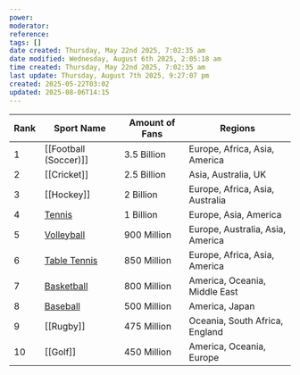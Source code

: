 ```yaml
---
power: 
moderator: 
reference: 
tags: []
date created: Thursday, May 22nd 2025, 7:02:35 am
date modified: Wednesday, August 6th 2025, 2:05:18 am
time created: Thursday, May 22nd 2025, 7:02:35 am
last update: Thursday, August 7th 2025, 9:27:07 pm
created: 2025-05-22T03:02
updated: 2025-08-06T14:15
---
```

| Rank | Sport Name                                                                                                                          | Amount of Fans | Regions                          |
| ---- | ----------------------------------------------------------------------------------------------------------------------------------- | -------------- | -------------------------------- |
| 1    | [[Football (Soccer)]]                                                                                                               | 3.5 Billion    | Europe, Africa, Asia, America    |
| 2    | [[Cricket]]                                                                                                                         | 2.5 Billion    | Asia, Australia, UK              |
| 3    | [[Hockey]]                                                                                                                          | 2 Billion      | Europe, Africa, Asia, Australia  |
| 4    | [Tennis](https://www.worldatlas.com/articles/what-are-the-most-popular-sports-in-the-world.html#h_27789852812221694693430775)       | 1 Billion      | Europe, Asia, America            |
| 5    | [Volleyball](https://www.worldatlas.com/articles/what-are-the-most-popular-sports-in-the-world.html#h_87537890515011694693439255)   | 900 Million    | Europe, Australia, Asia, America |
| 6    | [Table Tennis](https://www.worldatlas.com/articles/what-are-the-most-popular-sports-in-the-world.html#h_89166507518871694693445644) | 850 Million    | Europe, Africa, Asia, America    |
| 7    | [Basketball](https://www.worldatlas.com/articles/what-are-the-most-popular-sports-in-the-world.html#h_93039679721741694693450769)   | 800 Million    | America, Oceania, Middle East    |
| 8    | [Baseball](https://www.worldatlas.com/articles/what-are-the-most-popular-sports-in-the-world.html#h_4727148324811694693456926)      | 500 Million    | America, Japan                   |
| 9    | [[Rugby]]                                                                                                                           | 475 Million    | Oceania, South Africa, England   |
| 10   | [[Golf]]                                                                                                                            | 450 Million    | America, Oceania, Europe         |
